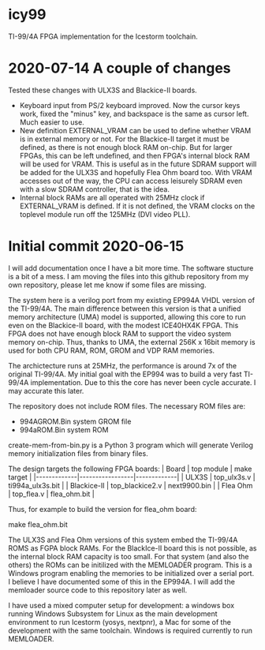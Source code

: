 # icy99
TI-99/4A FPGA implementation for the Icestorm toolchain.

2020-07-14 A couple of changes
==============================
Tested these changes with ULX3S and Blackice-II boards.
* Keyboard input from PS/2 keyboard improved. Now the cursor keys work, fixed the "minus" key, and backspace is the same as cursor left. Much easier to use.
* New definition EXTERNAL_VRAM can be used to define whether VRAM is in external memory or not. For the Blackice-II target it must be defined, as there is not enough block RAM on-chip. But for larger FPGAs, this can be left undefined, and then FPGA's internal block RAM will be used for VRAM. This is useful as in the future SDRAM support will be added for the ULX3S and hopefully Flea Ohm board too. With VRAM accesses out of the way, the CPU can access leisurely SDRAM even with a slow SDRAM controller, that is the idea.
* Internal block RAMs are all operated with 25MHz clock if EXTERNAL_VRAM is defined. If it is not defined, the VRAM clocks on the toplevel module run off the 125MHz (DVI video PLL).

Initial commit 2020-06-15 
=========================
I will add documentation once I have a bit more time. The software stucture is a bit of a mess. I am moving the files into this github repository from my own repository, please let me know if some files are missing.

The system here is a verilog port from my existing EP994A VHDL version of the TI-99/4A. The main difference between this version is that a unified memory architecture (UMA) model is supported, allowing this core to run even on the Blackice-II board, with the modest ICE40HX4K FPGA. This FPGA does not have enough block RAM to support the video system memory on-chip. Thus, thanks to UMA, the external 256K x 16bit memory is used for both CPU RAM, ROM, GROM and VDP RAM memories.

The archictecture runs at 25MHz, the performance is around 7x of the original TI-99/4A. My initial goal with the EP994 was to build a very fast TI-99/4A implementation. Due to this the core has never been cycle accurate. I may accurate this later.

The repository does not include ROM files. The necessary ROM files are:
* 994AGROM.Bin system GROM file
* 994aROM.Bin system ROM 

create-mem-from-bin.py is a Python 3 program which will generate Verilog memory initialization files from binary files.

The design targets the following FPGA boards:
| Board       | top module      | make target |
|-------------|-----------------|-------------|
| ULX3S       | top_ulx3s.v     | ti994a_ulx3s.bit |
| Blackice-II | top_blackice2.v | next9900.bin |
| Flea Ohm    | top_flea.v      | flea_ohm.bit |

 Thus, for example to build the version for flea_ohm board:

 make flea_ohm.bit
 
 The ULX3S and Flea Ohm versions of this system embed the TI-99/4A ROMS as FGPA block RAMs. For the BlackIce-II board this is not possible, as the internal block RAM capacity is too small. For that system (and also the others) the ROMs can be initilized with the MEMLOADER program. This is a Windows program enabling the memories to be initialized over a serial port. I believe I have documented some of this in the EP994A. I will add the memloader source code to this repository later as well.
 
I have used a mixed computer setup for development: a windows box running Windows Subsystem for Linux as the main development environment to run Icestorm (yosys, nextpnr), a Mac for some of the development with the same toolchain. Windows is required currently to run MEMLOADER.
